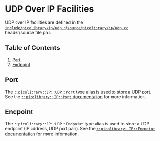# UDP Over IP Facilities
UDP over IP facilities are defined in the
[`include/picolibrary/ip/udp.h`](https://github.com/apcountryman/picolibrary/blob/main/include/picolibrary/ip/udp.h)/[`source/picolibrary/ip/udp.cc`](https://github.com/apcountryman/picolibrary/blob/main/source/picolibrary/ip/udp.cc)
header/source file pair.

## Table of Contents
1. [Port](#port)
1. [Endpoint](#endpoint)

## Port
The `::picolibrary::IP::UDP::Port` type alias is used to store a UDP port.
See the [`::picolibrary::IP::Port` documentation](ip.md#port) for more information.

## Endpoint
The `::picolibrary::IP::UDP::Endpoint` type alias is used to store a UDP endpoint (IP
address, UDP port pair).
See the [`::picolibrary::IP::Endpoint` documentation](ip.md#endpoint) for more
information.
